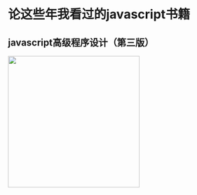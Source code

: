 # 论这些年我看过的javascript书籍

## javascript高级程序设计（第三版）
<!--special start-->

<p align="left">
   <img width="300px" src="https://gss2.bdstatic.com/-fo3dSag_xI4khGkpoWK1HF6hhy/baike/c0%3Dbaike116%2C5%2C5%2C116%2C38/sign=1c95ea13ddca7bcb6976cf7ddf600006/b7003af33a87e9505bb120bc1a385343faf2b4b8.jpg" />
</p>

<!--special end-->
